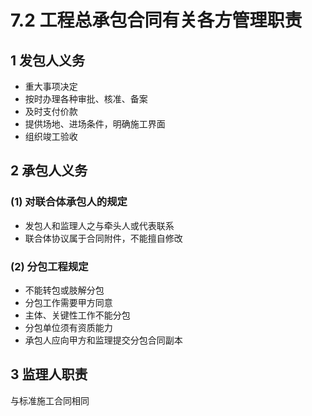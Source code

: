 # 7.2 工程总承包合同有关各方管理职责

## 1 发包人义务

* 重大事项决定
* 按时办理各种审批、核准、备案
* 及时支付价款
* 提供场地、进场条件，明确施工界面
* 组织竣工验收

## 2 承包人义务

### (1) 对联合体承包人的规定

* 发包人和监理人之与牵头人或代表联系
* 联合体协议属于合同附件，不能擅自修改

### (2) 分包工程规定

* 不能转包或肢解分包
* 分包工作需要甲方同意
* 主体、关键性工作不能分包
* 分包单位须有资质能力
* 承包人应向甲方和监理提交分包合同副本

## 3 监理人职责

与标准施工合同相同
